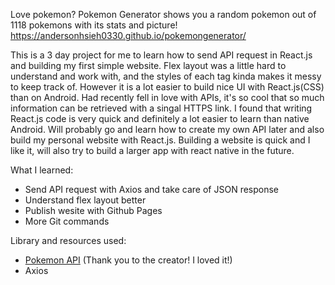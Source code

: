 Love pokemon? Pokemon Generator shows you a random pokemon out of 1118 pokemons with its stats and picture! https://andersonhsieh0330.github.io/pokemongenerator/

This is a 3 day project for me to learn how to send API request in React.js and building my first simple website. Flex layout was a little hard to understand and work with, and the styles of each tag kinda makes it messy to keep track of. However it is a lot easier to build nice UI with React.js(CSS) than on Android. Had recently fell in love with APIs, it's so cool that so much information can be retrieved with a singal HTTPS link. I found that writing React.js code is very quick and definitely a lot easier to learn than native Android. Will probably go and learn how to create my own API later and also build my personal website with React.js. Building a website is quick and I like it, will also try to build a larger app with react native in the future. 

What I learned:
- Send API request with Axios and take care of JSON response
- Understand flex layout better
- Publish wesite with Github Pages
- More Git commands

Library and resources used: 
- [Pokemon API](https://pokeapi.co/) (Thank you to the creator! I loved it!)
- Axios
